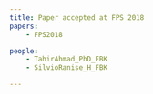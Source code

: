 ```yaml
---
title: Paper accepted at FPS 2018
papers:
    - FPS2018

people:
    - TahirAhmad_PhD_FBK
    - SilvioRanise_H_FBK

---
```

